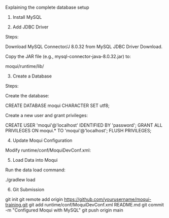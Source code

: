 Explaining the complete database setup

1. Install MySQL

2. Add JDBC Driver

Steps:

Download MySQL Connector/J 8.0.32 from MySQL JDBC Driver Download.

Copy the JAR file (e.g., mysql-connector-java-8.0.32.jar) to:

moqui/runtime/lib/

3. Create a Database

Steps:

Create the database:

CREATE DATABASE moqui CHARACTER SET utf8;

Create a new user and grant privileges:

CREATE USER 'moqui'@'localhost' IDENTIFIED BY 'password';
GRANT ALL PRIVILEGES ON moqui.* TO 'moqui'@'localhost';
FLUSH PRIVILEGES;

4. Update Moqui Configuration

Modify runtime/conf/MoquiDevConf.xml:

<default-property name="entity_ds_host" value="127.0.0.1"/>
<default-property name="entity_ds_port" value="3306"/>
<default-property name="entity_ds_database" value="moqui"/>
<default-property name="entity_ds_user" value="root"/>
<default-property name="entity_ds_password" value="password"/>

5. Load Data into Moqui

Run the data load command:

./gradlew load

6. Git Submission

git init
git remote add origin https://github.com/yourusername/moqui-training.git
git add runtime/conf/MoquiDevConf.xml README.md
git commit -m "Configured Moqui with MySQL"
git push origin main
